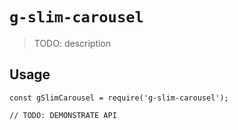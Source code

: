 # `g-slim-carousel`

> TODO: description

## Usage

```
const gSlimCarousel = require('g-slim-carousel');

// TODO: DEMONSTRATE API
```
